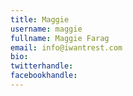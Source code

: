 ```yaml
---
title: Maggie
username: maggie
fullname: Maggie Farag
email: info@iwantrest.com
bio: 
twitterhandle: 
facebookhandle: 
---
```


